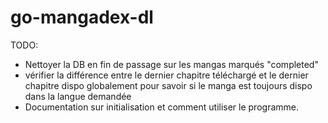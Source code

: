 # go-mangadex-dl

TODO:
- Nettoyer la DB en fin de passage sur les mangas marqués "completed"
- vérifier la différence entre le dernier chapitre téléchargé et le dernier chapitre dispo globalement pour savoir si le manga est toujours dispo dans la langue demandée
- Documentation sur initialisation et comment utiliser le programme.